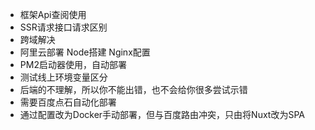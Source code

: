 - 框架Api查阅使用
- SSR请求接口请求区别
- 跨域解决
- 阿里云部署 Node搭建 Nginx配置
- PM2启动器使用，自动部署
- 测试线上环境变量区分
- 后端的不理解，所以你不能出错，也不会给你很多尝试示错
- 需要百度点石自动化部署
- 通过配置改为Docker手动部署，但与百度路由冲突，只由将Nuxt改为SPA